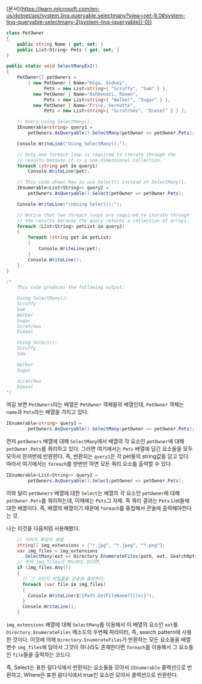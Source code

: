 [문서](https://learn.microsoft.com/en-us/dotnet/api/system.linq.queryable.selectmany?view=net-8.0#system-linq-queryable-selectmany-2(system-linq-iqueryable((-0))
```csharp
class PetOwner
{
    public string Name { get; set; }
    public List<String> Pets { get; set; }
}

public static void SelectManyEx1()
{
    PetOwner[] petOwners =
        { new PetOwner { Name="Higa, Sidney",
              Pets = new List<string>{ "Scruffy", "Sam" } },
          new PetOwner { Name="Ashkenazi, Ronen",
              Pets = new List<string>{ "Walker", "Sugar" } },
          new PetOwner { Name="Price, Vernette",
              Pets = new List<string>{ "Scratches", "Diesel" } } };

    // Query using SelectMany().
    IEnumerable<string> query1 =
        petOwners.AsQueryable().SelectMany(petOwner => petOwner.Pets);

    Console.WriteLine("Using SelectMany():");

    // Only one foreach loop is required to iterate through the
    // results because it is a one-dimensional collection.
    foreach (string pet in query1)
        Console.WriteLine(pet);

    // This code shows how to use Select() instead of SelectMany().
    IEnumerable<List<String>> query2 =
        petOwners.AsQueryable().Select(petOwner => petOwner.Pets);

    Console.WriteLine("\nUsing Select():");

    // Notice that two foreach loops are required to iterate through
    // the results because the query returns a collection of arrays.
    foreach (List<String> petList in query2)
    {
        foreach (string pet in petList)
        {
            Console.WriteLine(pet);
        }
        Console.WriteLine();
    }
}

/*
    This code produces the following output:

    Using SelectMany():
    Scruffy
    Sam
    Walker
    Sugar
    Scratches
    Diesel

    Using Select():
    Scruffy
    Sam

    Walker
    Sugar

    Scratches
    Diesel
*/
```

여길 보면 `PetOwners`라는 배열은 `PetOwner` 객체들의 배열인데, `PetOwner` 객체는 `name`과 `Pets`라는 배열을 가지고 있다.
```csharp
IEnumerable<string> query1 =
        petOwners.AsQueryable().SelectMany(petOwner => petOwner.Pets);
```
먼저 `petOwners` 배열에 대해 `SelectMany`에서 배열의 각 요소인 `petOwner`에 대해 `petOwner.Pets`를 쿼리하고 있다. 그러면 여기에서는 `Pets` 배열에 담긴 요소들을 모두 모아서 한꺼번에 반환한다. 즉, 반환되는 `query1`은 각 pet들의 string값을 담고 있다. 따라서 여기에서는 `foreach`를 한번만 하면 모든 쿼리 요소를 출력할 수 있다.

```csharp
IEnumerable<List<String>> query2 =
        petOwners.AsQueryable().Select(petOwner => petOwner.Pets);
```
이와 달리 `petOwners` 배열에 대한 `Select`는 배열의 각 요소인 `petOwner`에 대해 `petOwner.Pets`를 쿼리하는데, 이때에는 `Pets`그 자체. 즉 쿼리 결과는 `Pets` List들에 대한 배열이다. 즉, 배열의 배열이기 때문에 `foreach`를 중첩해서 콘솔에 출력해야한다는 것.

나는 이것을 다음처럼 사용해봤다.
```csharp
    // 이미지 확장자 배열
    string[] img_extensions = ["*.jpg", "*.jpeg", "*.png"];
    var img_files = img_extensions
      .SelectMany(ext => Directory.EnumerateFiles(path, ext, SearchOption.AllDirectories));
    // 만약 img_files가 하나라도 있다면,
    if (img_files.Any())
    {
      // 그 이미지 파일들을 콘솔에 출력한다.
      foreach (var file in img_files)
      {
        Console.WriteLine($"{Path.GetFileName(file)}");
      }
      Console.WriteLine();
    }
```
`img_extensions` 배열에 대해 `SelectMany`를 이용해서 이 배열의 요소인 `ext`를 `Directory.EnumerateFiles` 메소드의 두번째 파라미터, 즉, search pattern에 사용한 것이다.  이것에 의해 `Directory.EnumerateFiles`가 반환하는 모든 요소들을 배열 변수 `img_files`에 담아서 그것이 하나라도 존재한다면 `foreach`를 이용해서 그 요소들인 `file`들을 출력하는 코드다.

즉, Select는 표현 람다식에서 반환되는 요소들을 모아서 `IEnumerable` 콜렉션으로 반환하고,
Where은 표현 람다식에서 true인 요소만 모아서 콜렉션으로 반환한다.